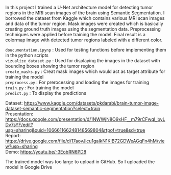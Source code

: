 In this project I trained a U-Net architecture model for detecting tumor regions in the MRI scan images of the brain using Semantic Segmentation. I borrowed the dataset from Kaggle which contains various MRI scan images and data of the tumor region. Mask images were created which is basically creating ground truth images using the segmentation data. Preprocessing techniques were applied before training the model. Final result is a colormap image with detected tumor regions labeled with a different color.

`doucumentation.ipynp` : Used for testing functions before implementing them in the python scripts<br>
`vizualize_dataset.py` : Used for displaying the images in the dataset with bounding boxes showing the tumor region<br>
`create_masks.py` : Creat mask images which would act as target attribute for training the model<br>
`preprocess.py` : For prerocessing and loading the images for training<br>
`train.py` : For training the model<br>
`predict.py` : To display the predictions<br>

Dataset: https://www.kaggle.com/datasets/pkdarabi/brain-tumor-image-dataset-semantic-segmentation?select=train<br>
Presentation: https://docs.google.com/presentation/d/1NWWjN8O9xHF__m79rCFwqI_byLDv7sYF/edit?usp=sharing&ouid=106661166248148569804&rtpof=true&sd=true<br>
Report: https://drive.google.com/file/d/17aovJlcu1gaIkN1KiB72GDWeAGqFn4hM/view?usp=sharing<br>
Demo: https://youtu.be/-3EobRN6PD8<br>

The trained model was too large to upload in GitHub. So I uploaded the model in Google Drive
